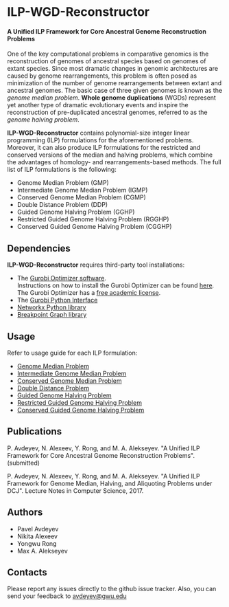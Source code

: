 # ILP-WGD-Reconstructor
#### A Unified ILP Framework for Core Ancestral Genome Reconstruction Problems

One of the key computational problems in comparative genomics is the reconstruction of genomes of ancestral species based on genomes of extant species. Since most dramatic changes in genomic architectures are caused by genome rearrangements, this problem is often posed as minimization of the number of genome rearrangements between extant and ancestral 
genomes. The basic case of three given genomes is known as the *genome median problem*. **Whole genome duplications** (WGDs) represent yet another type of dramatic evolutionary events and inspire 
the reconstruction of pre-duplicated ancestral genomes, referred to as the *genome halving problem*. 

**ILP-WGD-Reconstructor** contains polynomial-size integer linear programming (ILP) formulations for the aforementioned problems. Moreover, it can also produce ILP formulations for the restricted and conserved versions of the median and halving problems, which combine
the advantages of homology- and rearrangements-based methods. The full list of ILP formulations is the following:

- Genome Median Problem (GMP)
- Intermediate Genome Median Problem (IGMP)
- Conserved Genome Median Problem (CGMP)
- Double Distance Problem (DDP) 
- Guided Genome Halving Problem (GGHP)
- Restricted Guided Genome Halving Problem (RGGHP)
- Conserved Guided Genome Halving Problem (CGGHP) 

## Dependencies
**ILP-WGD-Reconstructor** requires third-party tool installations:

- The [Gurobi Optimizer software](https://www.gurobi.com).<br />Instructions on how to install the Gurobi Optimizer can be found [here](https://www.gurobi.com/documentation/quickstart.html).
The Gurobi Optimizer has a [free academic license](https://www.gurobi.com/academia/academic-program-and-licenses/). 
- The [Gurobi Python Interface](https://www.gurobi.com/documentation/8.1/quickstart_mac/the_gurobi_python_interfac.html) 
- [Networkx Python library](http://networkx.github.io/)
- [Breakpoint Graph library](https://bg.readthedocs.io/)

## Usage
Refer to usage guide for each ILP formulation:
- [Genome Median Problem](docs/gmp.md)
- [Intermediate Genome Median Problem](docs/igmp.md)
- [Conserved Genome Median Problem](docs/cgmp.md)
- [Double Distance Problem](docs/ddp.md)
- [Guided Genome Halving Problem](docs/gghp.md)
- [Restricted Guided Genome Halving Problem](docs/rgghp.md)
- [Conserved Guided Genome Halving Problem](docs/cgghp.md)

## Publications
P. Avdeyev, N. Alexeev, Y. Rong, and M. A. Alekseyev. "A Unified ILP Framework for Core Ancestral Genome Reconstruction 
Problems". (submitted)

P. Avdeyev, N. Alexeev, Y. Rong, and M. A. Alekseyev. "A Unified ILP Framework for Genome Median, Halving, and 
Aliquoting Problems under DCJ". Lecture Notes in Computer Science, 2017. 

## Authors
- Pavel Avdeyev 
- Nikita Alexeev
- Yongwu Rong 
- Max A. Alekseyev

## Contacts
Please report any issues directly to the github issue tracker. 
Also, you can send your feedback to avdeyev@gwu.edu